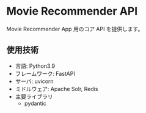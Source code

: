 # Movie Recommender API

Movie Recommender App 用のコア API を提供します。

## 使用技術

- 言語: Python3.9
- フレームワーク: FastAPI
- サーバ: uvicorn
- ミドルウェア: Apache Solr, Redis
- 主要ライブラリ
  - pydantic

